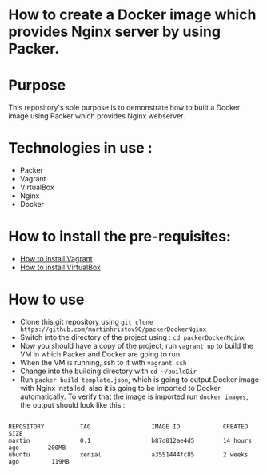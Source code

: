 # How to create a Docker image which provides Nginx server by using Packer.

# Purpose

This repository's sole purpose is to demonstrate how to built a Docker image using Packer which provides Nginx webserver.

# Technologies in use :

- Packer
- Vagrant
- VirtualBox
- Nginx
- Docker

# How to install the pre-requisites:

- [How to install Vagrant](https://www.vagrantup.com/docs/installation/)
- [How to install VirtualBox](https://www.virtualbox.org/manual/ch02.html)

# How to use

- Clone this git repository using `git clone https://github.com/martinhristov90/packerDockerNginx `
- Switch into the directory of the project using : `cd packerDockerNginx`
- Now you should have a copy of the project, run `vagrant up` to build the VM in which Packer and Docker are going to run.
- When the VM is running, ssh to it with `vagrant ssh`
- Change into the building directory with `cd ~/buildDir`
- Run `packer build template.json`, which is going to output Docker image with Nginx installed, also it is going to be imported to Docker automatically. To verify that the image is imported run `docker images`, the output should look like this : 

```

REPOSITORY          TAG                 IMAGE ID            CREATED             SIZE
martin              0.1                 b87d812ae4d5        14 hours ago        200MB
ubuntu              xenial              a3551444fc85        2 weeks ago         119MB

```


